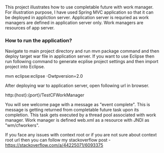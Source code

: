 This project illustrates how to use completable future with work manager.
For illustration purpose, I have used Spring MVC application so that it can be deployed in appliction server.
Application server is requried as work managers are defined in application server only. Work managers are resources of app server.

### How to run the application?
Navigate to main project directory and run mvn package command and then deploy target war file in application server.
If you want to use Eclipse then run following command  to generate ecplise project settings and then import project into Eclipse. 

mvn eclipse:eclipse -Dwtpversion=2.0

After deploying war to application server, open following url in browser.

http:{host}:{port}/TestCFWorkManager

You will see welcome page with a message as "event complete". This is message is getting returned from completable future task upon its completion. This task gets executed by a thread pool associated with work manager. Work manager is defined web.xml as a resource with JNDI as "wm/cfworkers".


If you face any issues with context root or if you are not sure about context root url then you can follow my stackoverflow post - https://stackoverflow.com/a/44225071/6093375
